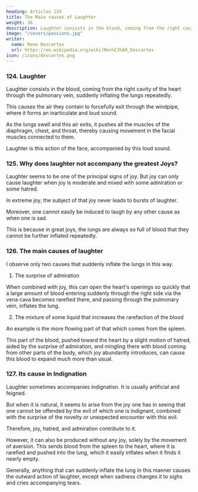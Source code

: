 ```yaml
---
heading: Articles 124
title: The Main causes of Laughter
weight: 36
description: Laughter consists in the blood, coming from the right cavity of the heart through the pulmonary vein, suddenly inflating the lungs repeatedly.
image: "/covers/passions.jpg"
writer:
  name: Rene Descartes
  url: https://en.wikipedia.org/wiki/Ren%C3%A9_Descartes
icon: /icons/descartes.png
---
```



### 124. Laughter

Laughter consists in the blood, coming from the right cavity of the heart through the pulmonary vein, suddenly inflating the lungs repeatedly. 

This causes the air they contain to forcefully exit through the windpipe, where it forms an inarticulate and loud sound.

As the lungs swell and this air exits, it pushes all the muscles of the diaphragm, chest, and throat, thereby causing movement in the facial muscles connected to them. 

Laughter is this action of the face, accompanied by this loud sound.


### 125. Why does laughter not accompany the greatest Joys?

Laughter seems to be one of the principal signs of joy. But joy can only cause laughter when joy is moderate and mixed with some admiration or some hatred. 

In extreme joy, the subject of that joy never leads to bursts of laughter. 

Moreover, one cannot easily be induced to laugh by any other cause as when one is sad. 

This is because in great joys, the lungs are always so full of blood that they cannot be further inflated repeatedly.


### 126. The main causes of laughter

I observe only two causes that suddenly inflate the lungs in this way.

1. The surprise of admiration

When combined with joy, this can open the heart's openings so quickly that a large amount of blood entering suddenly through the right side via the vena cava becomes rarefied there, and passing through the pulmonary vein, inflates the lung.

2. The mixture of some liquid that increases the rarefaction of the blood

An example is the more flowing part of that which comes from the spleen. 

This part of the blood, pushed toward the heart by a slight motion of hatred, aided by the surprise of admiration, and mingling there with blood coming from other parts of the body, which joy abundantly introduces, can cause this blood to expand much more than usual.


### 127. Its cause in Indignation

Laughter sometimes accompanies indignation. It is usually artificial and feigned. 

But when it is natural, it seems to arise from the joy one has in seeing that one cannot be offended by the evil of which one is indignant, combined with the surprise of the novelty or unexpected encounter with this evil. 

Therefore, joy, hatred, and admiration contribute to it. 

However, it can also be produced without any joy, solely by the movement of aversion. This sends blood from the spleen to the heart, where it is rarefied and pushed into the lung, which it easily inflates when it finds it nearly empty.

Generally, anything that can suddenly inflate the lung in this manner causes the outward action of laughter, except when sadness changes it to sighs and cries accompanying tears.

